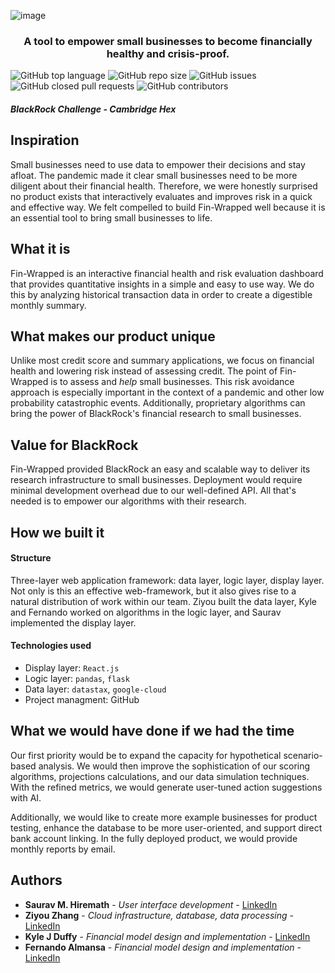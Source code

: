 ![image](https://user-images.githubusercontent.com/28642011/105716178-7d53f080-5f44-11eb-8d92-64af12a990a5.png)

<h3 align="center">
A tool to empower small businesses to become financially healthy and crisis-proof.
</h3>
  
![GitHub top language](https://img.shields.io/github/languages/top/sauravhiremath/fin-wrapped?style=for-the-badge)
![GitHub repo size](https://img.shields.io/github/repo-size/sauravhiremath/fin-wrapped?style=for-the-badge)
![GitHub issues](https://img.shields.io/github/issues/sauravhiremath/fin-wrapped?style=for-the-badge)
![GitHub closed pull requests](https://img.shields.io/github/issues-pr-closed/sauravhiremath/fin-wrapped?style=for-the-badge)
![GitHub contributors](https://img.shields.io/github/contributors/sauravhiremath/fin-wrapped?style=for-the-badge)

#### _BlackRock Challenge - Cambridge Hex_

## Inspiration
Small businesses need to use data to empower their decisions and stay afloat. The pandemic made it clear small businesses need to be more diligent about their financial health. Therefore, we were honestly surprised no product exists that interactively evaluates and improves risk in a quick and effective way. We felt compelled to build Fin-Wrapped well because it is an essential tool to bring small businesses to life.

## What it is
Fin-Wrapped is an interactive financial health and risk evaluation dashboard that provides quantitative insights in a simple and easy to use way. We do this by analyzing historical transaction data in order to create a digestible monthly summary.

## What makes our product unique
Unlike most credit score and summary applications, we focus on financial health and lowering risk instead of assessing credit. The point of Fin-Wrapped is to assess and _help_ small businesses. This risk avoidance approach is especially important in the context of a pandemic and other low probability catastrophic events. Additionally, proprietary algorithms can bring the power of BlackRock's financial research to small businesses. 

## Value for BlackRock
Fin-Wrapped provided BlackRock an easy and scalable way to deliver its research infrastructure to small businesses. Deployment would require minimal development overhead due to our well-defined API. All that's needed is to empower our algorithms with their research.

## How we built it
#### Structure
Three-layer web application framework: data layer, logic layer, display layer. Not only is this an effective web-framework, but it also gives rise to a natural distribution of work within our team. Ziyou built the data layer, Kyle and Fernando worked on algorithms in the logic layer, and Saurav implemented the display layer. 

#### Technologies used
- Display layer: `React.js`
- Logic layer: `pandas`, `flask`
- Data layer:  `datastax`, `google-cloud`
- Project managment: GitHub

## What we would have done if we had the time
Our first priority would be to expand the capacity for hypothetical scenario-based analysis. We would then improve the sophistication of our scoring algorithms, projections calculations, and our data simulation techniques. With the refined metrics, we would generate user-tuned action suggestions with AI. 

Additionally, we would like to create more example businesses for product testing, enhance the database to be more user-oriented, and support direct bank account linking. In the fully deployed product, we would provide monthly reports by email. 

## Authors

* **Saurav M. Hiremath** - *User interface development* - [LinkedIn](https://www.linkedin.com/in/sauravmh/)
* **Ziyou Zhang** - *Cloud infrastructure, database, data processing* - [LinkedIn](https://www.linkedin.com/in/ziyou-zhang/)
* **Kyle J Duffy** - *Financial model design and implementation* - [LinkedIn](https://www.linkedin.com/in/kyle-j-duffy-9b11259b/)
* **Fernando Almansa** - *Financial model design and implementation* - [LinkedIn](https://www.linkedin.com/in/fernando-almansa-1ba085198/)
